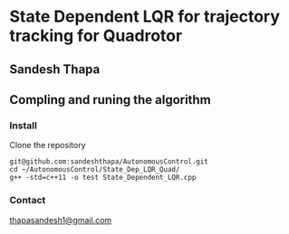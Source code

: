 # State Dependent LQR for trajectory tracking for Quadrotor

## Sandesh Thapa

## Compling and runing the algorithm

### Install 
Clone the repository 
```
git@github.com:sandeshthapa/AutonomousControl.git
cd ~/AutonomousControl/State_Dep_LQR_Quad/
g++ -std=c++11 -o test State_Dependent_LQR.cpp 
```




### Contact 
thapasandesh1@gmail.com

